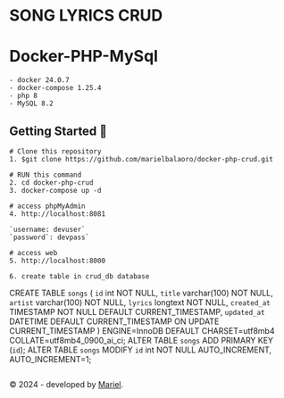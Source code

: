 # SONG LYRICS CRUD
# Docker-PHP-MySql
```
- docker 24.0.7
- docker-compose 1.25.4
- php 8
- MySQL 8.2
```
## Getting Started 🚀
```
# Clone this repository
1. $git clone https://github.com/marielbalaoro/docker-php-crud.git

# RUN this command
2. cd docker-php-crud
3. docker-compose up -d

# access phpMyAdmin
4. http://localhost:8081

`username: devuser`
`password`: devpass`

# access web
5. http://localhost:8000

6. create table in crud_db database
```
CREATE TABLE `songs` (
    `id` int NOT NULL,
    `title` varchar(100) NOT NULL,
    `artist` varchar(100) NOT NULL,
    `lyrics` longtext NOT NULL,
    `created_at` TIMESTAMP NOT NULL DEFAULT CURRENT_TIMESTAMP,
    `updated_at` DATETIME DEFAULT CURRENT_TIMESTAMP ON UPDATE CURRENT_TIMESTAMP
) ENGINE=InnoDB DEFAULT CHARSET=utf8mb4 COLLATE=utf8mb4_0900_ai_ci;
ALTER TABLE `songs`
ADD PRIMARY KEY (`id`);
ALTER TABLE `songs`
MODIFY `id` int NOT NULL AUTO_INCREMENT, AUTO_INCREMENT=1;
```
```
&copy; 2024 - developed by <a href="https://github.com/marielbalaoro">Mariel</a>.
